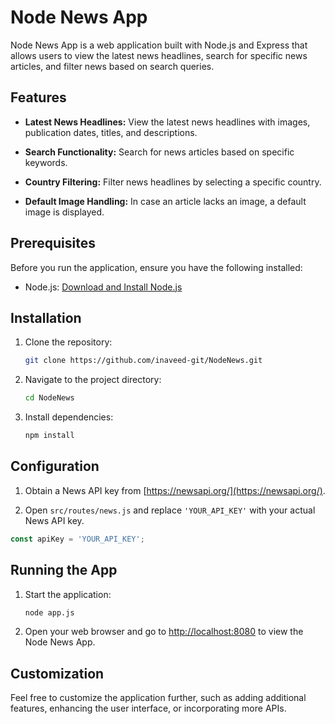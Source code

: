 

# Node News App

Node News App is a web application built with Node.js and Express that allows users to view the latest news headlines, search for specific news articles, and filter news based on search queries.

## Features

- **Latest News Headlines:** View the latest news headlines with images, publication dates, titles, and descriptions.

- **Search Functionality:** Search for news articles based on specific keywords.

- **Country Filtering:** Filter news headlines by selecting a specific country.

- **Default Image Handling:** In case an article lacks an image, a default image is displayed.

## Prerequisites

Before you run the application, ensure you have the following installed:

- Node.js: [Download and Install Node.js](https://nodejs.org/)

## Installation

1. Clone the repository:

   ```bash
   git clone https://github.com/inaveed-git/NodeNews.git
   ```

2. Navigate to the project directory:

   ```bash
   cd NodeNews
   ```

3. Install dependencies:

   ```bash
   npm install
   ```

## Configuration

1. Obtain a News API key from [https://newsapi.org/](https://newsapi.org/).

2. Open `src/routes/news.js` and replace `'YOUR_API_KEY'` with your actual News API key.

```javascript
const apiKey = 'YOUR_API_KEY';
```

## Running the App

1. Start the application:

   ```bash
   node app.js
   ```

2. Open your web browser and go to [http://localhost:8080](http://localhost:8080) to view the Node News App.

## Customization

Feel free to customize the application further, such as adding additional features, enhancing the user interface, or incorporating more APIs.

